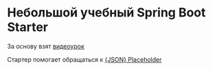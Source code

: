 # Небольшой учебный Spring Boot Starter

За основу взят [видеоурок](https://www.youtube.com/watch?v=9m1bC57oWrc)

Стартер помогает обращаться к [{JSON} Placeholder](https://jsonplaceholder.typicode.com/)
